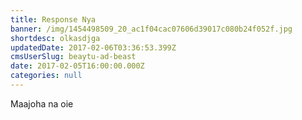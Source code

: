 ```yaml
---
title: Response Nya
banner: /img/1454498509_20_ac1f04cac07606d39017c080b24f052f.jpg
shortdesc: olkasdjga
updatedDate: 2017-02-06T03:36:53.399Z
cmsUserSlug: beaytu-ad-beast
date: 2017-02-05T16:00:00.000Z
categories: null
---
```


Maajoha na oie